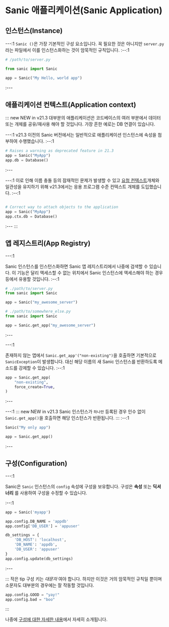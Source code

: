 # Sanic 애플리케이션(Sanic Application)

## 인스턴스(Instance)

---:1
`Sanic ()`은 가장 기본적인 구성 요소입니다. 꼭 필요한 것은 아니지만 `server.py`라는 파일에서 이를 인스턴스화하는 것이 암묵적인 규칙입니다.
:--:1

```python
# /path/to/server.py

from sanic import Sanic

app = Sanic("My Hello, world app")
```

:---

## 애플리케이션 컨텍스트(Application context)

::: new NEW in v21.3
대부분의 애플리케이션은 코드베이스의 여러 부분에서 데이터 또는 개체를 공유/재사용 해야 할 것입니다. 가장 흔한 예로는 DB 연결이 있습니다.

---:1
v21.3 이전의 Sanic 버전에서는 일반적으로 애플리케이션 인스턴스에 속성을 첨부하여 수행했습니다.
:--:1

```python
# Raises a warning as deprecated feature in 21.3
app = Sanic("MyApp")
app.db = Database()
```

:---

---:1
이로 인해 이름 충돌 등의 잠재적인 문제가 발생할 수 있고 [요청 컨텍스트](./request.md#context)개체와 일관성을 유지하기 위해 v21.3에서는 응용 프로그램 수준 컨텍스트 개체를 도입했습니다.
:--:1

```python

# Correct way to attach objects to the application
app = Sanic("MyApp")
app.ctx.db = Database()
```

:---
:::

## 앱 레지스트리(App Registry)

---:1

Sanic 인스턴스를 인스턴스화하면 Sanic 앱 레지스트리에서 나중에 검색할 수 있습니다. 이 기능은 달리 액세스할 수 없는 위치에서 Sanic 인스턴스에 액세스해야 하는 경우 등에서 유용할 것입니다.
:--:1

```python
# ./path/to/server.py
from sanic import Sanic

app = Sanic("my_awesome_server")

# ./path/to/somewhere_else.py
from sanic import Sanic

app = Sanic.get_app("my_awesome_server")
```

:---

---:1

존재하지 않는 앱에서 `Sanic.get_app'("non-existing")`을 호출하면 기본적으로 `SanicException`이 발생합니다. 대신 해당 이름의 새 Sanic 인스턴스를 반환하도록 메소드를 강제할 수 있습니다.
:--:1

```python
app = Sanic.get_app(
    "non-existing",
    force_create=True,
)
```

:---

---:1
::: new NEW in v21.3
Sanic 인스턴스가 `하나만` 등록된 경우 인수 없이 `Sanic.get_app()`을 호출하면 해당 인스턴스가 반환됩니다.
:::
:--:1

```python
Sanic("My only app")

app = Sanic.get_app()
```

:---

## 구성(Configuration)

---:1

Sanic은 `Sanic` 인스턴스의 `config` 속성에 구성을 보유합니다.
구성은 **속성** 또는 **딕셔너리** 를 사용하여 구성을 수정할 수 있습니다.

:--:1

```python
app = Sanic('myapp')

app.config.DB_NAME = 'appdb'
app.config['DB_USER'] = 'appuser'

db_settings = {
    'DB_HOST': 'localhost',
    'DB_NAME': 'appdb',
    'DB_USER': 'appuser'
}
app.config.update(db_settings)
```

:---

::: 작은 tip
구성 키는 _대문자_ 여야 합니다. 하지만 이것은 거의 암묵적인 규칙일 뿐이며 소문자도 대부분의 경우에는 잘 작동할 것입니다.

```py
app.config.GOOD = "yay!"
app.config.bad = "boo"
```

:::

나중에 [구성에 대한 자세한 내용](/guide/deployment/configuration.md)에서 자세히 소개됩니다.

<!-- ## Methods

### 실행(Run)
### 정지(Stop) -->
